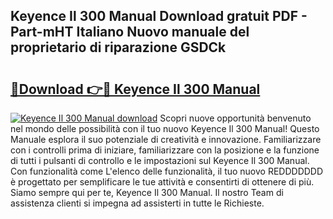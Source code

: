 ## Keyence Il 300 Manual Download gratuit PDF - Part-mHT Italiano Nuovo manuale del proprietario di riparazione GSDCk

# <h2><a href="http://dfehg9.blite.top/?on=Keyence+Il+300+Manual">🔗Download 👉🔴 Keyence Il 300 Manual</a></h2>

[![Keyence Il 300 Manual download](https://i.imgur.com/lujVjoI.png)](http://dfehg9.blite.top/?on=Keyence+Il+300+Manual)
Scopri nuove opportunità benvenuto nel mondo delle possibilità con il tuo nuovo Keyence Il 300 Manual! Questo Manuale esplora il suo potenziale di creatività e innovazione. Familiarizzare con i controlli prima di iniziare, familiarizzare con la posizione e la funzione di tutti i pulsanti di controllo e le impostazioni sul Keyence Il 300 Manual. Con funzionalità come L'elenco delle funzionalità, il tuo nuovo REDDDDDDD è progettato per semplificare le tue attività e consentirti di ottenere di più. Siamo sempre qui per te, Keyence Il 300 Manual. Il nostro Team di assistenza clienti si impegna ad assisterti in tutte le Richieste.
